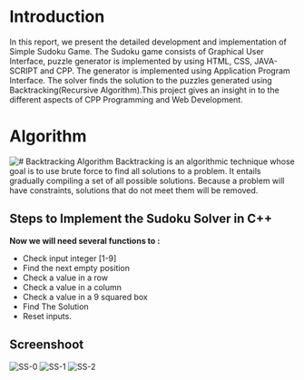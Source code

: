 # Introduction
In this report, we present the detailed development and implementation of Simple Sudoku Game. The Sudoku game consists of Graphical User Interface, puzzle generator is
implemented by using HTML, CSS, JAVA-SCRIPT and CPP. The generator is implemented using Application Program Interface. The solver finds the solution to the puzzles generated using Backtracking(Recursive Algorithm).This project gives an insight in to the different aspects of CPP Programming and Web Development.


# Algorithm
![# Backtracking Algorithm](https://www.simplilearn.com/ice9/free_resources_article_thumb/BackTracking%20Algorithm%20-%20Soni/state-space-tree-in-backtracking-algorithm.png)
Backtracking is an algorithmic technique whose goal is to use brute force to find all solutions to a problem. It entails gradually compiling a set of all possible solutions. Because a problem will have constraints, solutions that do not meet them will be removed.

## Steps to Implement the Sudoku Solver in C++

**Now we will need several functions to :**

 - Check input integer [1-9]
 - Find the next empty position
 - Check a value in a row
 - Check a value in a column
 - Check a value in a 9 squared box
 - Find The Solution
 - Reset inputs.

## Screenshoot
![SS-0](https://user-images.githubusercontent.com/97800277/202715346-27fcfd7e-05d8-4604-9ec0-d14f5eb00749.png)
![SS-1](https://user-images.githubusercontent.com/97800277/202714556-5ee933eb-6ba6-426e-a1e4-a816e393bd6b.png)
![SS-2](https://user-images.githubusercontent.com/97800277/202715191-87716ad3-f79a-40fb-ab5c-c76aa16b4baf.png)
